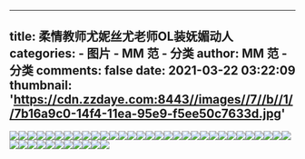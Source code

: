 
---
title: 柔情教师尤妮丝尤老师OL装妩媚动人
categories: 
    - 图片
    - MM 范 - 分类
author: MM 范 - 分类
comments: false
date: 2021-03-22 03:22:09
thumbnail: 'https://cdn.zzdaye.com:8443//images//7//b//1//7b16a9c0-14f4-11ea-95e9-f5ee50c7633d.jpg'
---

<div>   
<img src="https://cdn.zzdaye.com:8443//images//7//b//1//7b16a9c0-14f4-11ea-95e9-f5ee50c7633d.jpg" referrerpolicy="no-referrer"><img src="https://cdn.zzdaye.com:8443//images//4//6//8//46856b30-0f84-11ea-b93b-a7caf7dcc728.jpg" referrerpolicy="no-referrer"><img src="https://cdn.zzdaye.com:8443//images//4//6//8//46865592-0f84-11ea-b93b-a7caf7dcc728.jpg" referrerpolicy="no-referrer"><img src="https://cdn.zzdaye.com:8443//images//4//6//8//46859240-0f84-11ea-b93b-a7caf7dcc728.jpg" referrerpolicy="no-referrer"><img src="https://cdn.zzdaye.com:8443//images//4//6//8//46860772-0f84-11ea-b93b-a7caf7dcc728.jpg" referrerpolicy="no-referrer"><img src="https://cdn.zzdaye.com:8443//images//4//6//8//46867ca2-0f84-11ea-b93b-a7caf7dcc728.jpg" referrerpolicy="no-referrer"><img src="https://cdn.zzdaye.com:8443//images//4//6//8//46867ca1-0f84-11ea-b93b-a7caf7dcc728.jpg" referrerpolicy="no-referrer"><img src="https://cdn.zzdaye.com:8443//images//4//6//8//46862e82-0f84-11ea-b93b-a7caf7dcc728.jpg" referrerpolicy="no-referrer"><img src="https://cdn.zzdaye.com:8443//images//4//6//8//4685b950-0f84-11ea-b93b-a7caf7dcc728.jpg" referrerpolicy="no-referrer"><img src="https://cdn.zzdaye.com:8443//images//4//6//8//46867ca0-0f84-11ea-b93b-a7caf7dcc728.jpg" referrerpolicy="no-referrer"><img src="https://cdn.zzdaye.com:8443//images//4//6//8//46860771-0f84-11ea-b93b-a7caf7dcc728.jpg" referrerpolicy="no-referrer"><img src="https://cdn.zzdaye.com:8443//images//4//6//8//46865590-0f84-11ea-b93b-a7caf7dcc728.jpg" referrerpolicy="no-referrer"><img src="https://cdn.zzdaye.com:8443//images//4//6//8//46865591-0f84-11ea-b93b-a7caf7dcc728.jpg" referrerpolicy="no-referrer"><img src="https://cdn.zzdaye.com:8443//images//b//6//0//b60dcda1-14dc-11ea-8209-ededf13b9190.jpg" referrerpolicy="no-referrer"><img src="https://cdn.zzdaye.com:8443//images//4//6//8//46862e81-0f84-11ea-b93b-a7caf7dcc728.jpg" referrerpolicy="no-referrer"><img src="https://cdn.zzdaye.com:8443//images//4//6//8//46856b31-0f84-11ea-b93b-a7caf7dcc728.jpg" referrerpolicy="no-referrer"><img src="https://cdn.zzdaye.com:8443//images//4//6//8//4685e060-0f84-11ea-b93b-a7caf7dcc728.jpg" referrerpolicy="no-referrer"><img src="https://cdn.zzdaye.com:8443//images//4//6//8//46862e80-0f84-11ea-b93b-a7caf7dcc728.jpg" referrerpolicy="no-referrer"><img src="https://cdn.zzdaye.com:8443//images//4//6//8//46860770-0f84-11ea-b93b-a7caf7dcc728.jpg" referrerpolicy="no-referrer"><img src="https://cdn.zzdaye.com:8443//images//4//6//8//46859241-0f84-11ea-b93b-a7caf7dcc728.jpg" referrerpolicy="no-referrer"><img src="https://cdn.zzdaye.com:8443//images//4//6//8//46859242-0f84-11ea-b93b-a7caf7dcc728.jpg" referrerpolicy="no-referrer"><img src="https://cdn.zzdaye.com:8443//images//4//6//8//46856b32-0f84-11ea-b93b-a7caf7dcc728.jpg" referrerpolicy="no-referrer"><img src="https://cdn.zzdaye.com:8443//images//4//6//8//46854422-0f84-11ea-b93b-a7caf7dcc728.jpg" referrerpolicy="no-referrer"><img src="https://cdn.zzdaye.com:8443//images//4//6//8//4684cef1-0f84-11ea-b93b-a7caf7dcc728.jpg" referrerpolicy="no-referrer"><img src="https://cdn.zzdaye.com:8443//images//4//6//8//468480d2-0f84-11ea-b93b-a7caf7dcc728.jpg" referrerpolicy="no-referrer"><img src="https://cdn.zzdaye.com:8443//images//4//6//8//468432b1-0f84-11ea-b93b-a7caf7dcc728.jpg" referrerpolicy="no-referrer"><img src="https://cdn.zzdaye.com:8443//images//4//6//8//4683e490-0f84-11ea-b93b-a7caf7dcc728.jpg" referrerpolicy="no-referrer"><img src="https://cdn.zzdaye.com:8443//images//4//6//8//4684f602-0f84-11ea-b93b-a7caf7dcc728.jpg" referrerpolicy="no-referrer"><img src="https://cdn.zzdaye.com:8443//images//4//6//8//4684cef0-0f84-11ea-b93b-a7caf7dcc728.jpg" referrerpolicy="no-referrer"><img src="https://cdn.zzdaye.com:8443//images//4//6//8//468480d0-0f84-11ea-b93b-a7caf7dcc728.jpg" referrerpolicy="no-referrer"><img src="https://cdn.zzdaye.com:8443//images//4//6//8//4684a7e0-0f84-11ea-b93b-a7caf7dcc728.jpg" referrerpolicy="no-referrer"><img src="https://cdn.zzdaye.com:8443//images//4//6//8//46851d10-0f84-11ea-b93b-a7caf7dcc728.jpg" referrerpolicy="no-referrer"><img src="https://cdn.zzdaye.com:8443//images//4//6//8//46854421-0f84-11ea-b93b-a7caf7dcc728.jpg" referrerpolicy="no-referrer"><img src="https://cdn.zzdaye.com:8443//images//4//6//8//4684f600-0f84-11ea-b93b-a7caf7dcc728.jpg" referrerpolicy="no-referrer"><img src="https://cdn.zzdaye.com:8443//images//4//6//8//4684a7e2-0f84-11ea-b93b-a7caf7dcc728.jpg" referrerpolicy="no-referrer"><img src="https://cdn.zzdaye.com:8443//images//4//6//8//468432b0-0f84-11ea-b93b-a7caf7dcc728.jpg" referrerpolicy="no-referrer"><img src="https://cdn.zzdaye.com:8443//images//4//6//8//46854420-0f84-11ea-b93b-a7caf7dcc728.jpg" referrerpolicy="no-referrer"><img src="https://cdn.zzdaye.com:8443//images//4//6//8//4684cef2-0f84-11ea-b93b-a7caf7dcc728.jpg" referrerpolicy="no-referrer"><img src="https://cdn.zzdaye.com:8443//images//4//6//8//4684f601-0f84-11ea-b93b-a7caf7dcc728.jpg" referrerpolicy="no-referrer"><img src="https://cdn.zzdaye.com:8443//images//4//6//8//468480d1-0f84-11ea-b93b-a7caf7dcc728.jpg" referrerpolicy="no-referrer"><img src="https://cdn.zzdaye.com:8443//images//4//6//8//4684a7e1-0f84-11ea-b93b-a7caf7dcc728.jpg" referrerpolicy="no-referrer"><img src="https://cdn.zzdaye.com:8443//images//4//6//8//46840ba0-0f84-11ea-b93b-a7caf7dcc728.jpg" referrerpolicy="no-referrer">  
</div>
            